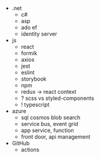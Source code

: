 * .net
  * c#
  * asp
  * ado ef
  * identity server
* js
  * react
  * formik
  * axios
  * jest
  * eslint
  * storybook
  * npm
  * redux -> react context
  * ? scss vs styled-components
  * ! typescript
* azure
  * sql cosmos blob search
  * service bus, event grid
  * app service, function
  * front door, api management
* GitHub
  * actions
